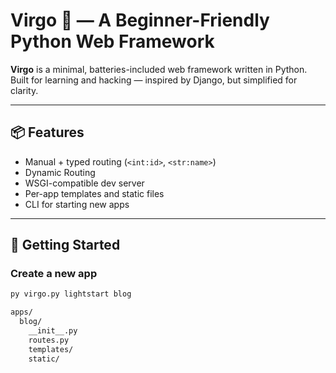 # Virgo 🌌 — A Beginner-Friendly Python Web Framework

**Virgo** is a minimal, batteries-included web framework written in Python.  
Built for learning and hacking — inspired by Django, but simplified for clarity.

---

## 📦 Features

- Manual + typed routing (`<int:id>`, `<str:name>`)
- Dynamic Routing
- WSGI-compatible dev server
- Per-app templates and static files
- CLI for starting new apps

---

## 🚀 Getting Started

### Create a new app

```bash
py virgo.py lightstart blog

apps/
  blog/
    __init__.py
    routes.py
    templates/
    static/
